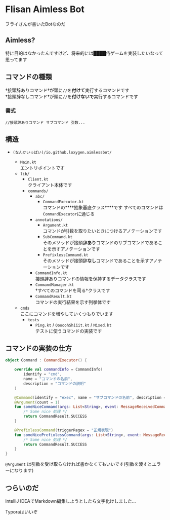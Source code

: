 # Flisan Aimless Bot
フライさんが書いたBotなのだ

## Aimless?
特に目的はなかったんですけど、将来的には████侍ゲームを実装したいなって思ってます

## コマンドの種類

†接頭辞ありコマンド†が頭に`//`を**付けて**実行するコマンドです<br>
†接頭辞なしコマンド†が頭に`//`を**付けないで**実行するコマンドです

### 書式

```
//接頭辞ありコマンド サブコマンド 引数...
```

## 構造

- `(なんかいっぱい)/io.github.loxygen.aimlessbot/`

  - `Main.kt`<br>
    エントリポイントです
  - `lib/`
    - `Client.kt`<br>
      クライアント本体です
    - `commands/`
      - `abc/`
        - `CommandExecutor.kt`<br>
          コマンドの***†抽象基底クラス†***です
          すべてのコマンドは`CommandExecutor`に通じる
      - `annotations/`
        - `Argument.kt`<br>
          コマンドが引数を取りたいときにつけるアノテーションです
        - `SubCommand.kt`<br>
          そのメソッドが接頭辞**あり**コマンドのサブコマンドであることを示すアノテーションです
        - `PrefixlessCommand.kt`<br>
          そのメソッドが接頭辞**なし**コマンドであることを示すアノテーションです
      - `CommandInfo.kt`<br>
        接頭辞ありコマンドの情報を保持するデータクラスです
      - `CommandManager.kt`<br>
        †すべてのコマンドを司る†クラスです
      - `CommandResult.kt`<br>
        コマンドの実行結果を示す列挙体です
  - `cmds`<br>
    ここにコマンドを増やしていくつもりでいます
    - `tests`
      - `Ping.kt` / `OoooohShiiit.kt` / `Mixed.kt`<br>
        テストに使うコマンドの実装です

## コマンドの実装の仕方

```kotlin
object Command : CommandExecutor() {

    override val commandInfo = CommandInfo(
        identify = "cmd",
        name = "コマンドの名前",
        description = "コマンドの説明"
    )

    @Command(identify = "exec", name = "サブコマンドの名前", description = "サブコマンドの説明")
    @Argument(count = 1)
    fun someNiceCommand(args: List<String>, event: MessageReceivedCommand) : CommandResult {
        /* Some nice 処理 */
        return CommandResult.SUCCESS
    }

    @PrefixlessCommand(triggerRegex = "正規表現")
    fun someNicePrefixlessCommand(args: List<String>, event: MessageReceivedCommand) : CommandResult {
        /* Some nice 処理 */
        return CommandResult.SUCCESS
    }
}
```

`@Argument` は引数を受け取らなければ書かなくてもいいです(引数を渡すとエラーになります)

## つらいのだ

IntelliJ IDEAでMarkdown編集しようとしたら文字化けしました…<br>

Typoraはいいぞ